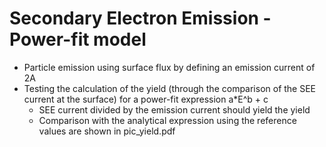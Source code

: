 # Secondary Electron Emission - Power-fit model
* Particle emission using surface flux by defining an emission current of 2A
* Testing the calculation of the yield (through the comparison of the SEE current at the surface) for a power-fit expression a*E^b + c
  * SEE current divided by the emission current should yield the yield
  * Comparison with the analytical expression using the reference values are shown in pic_yield.pdf